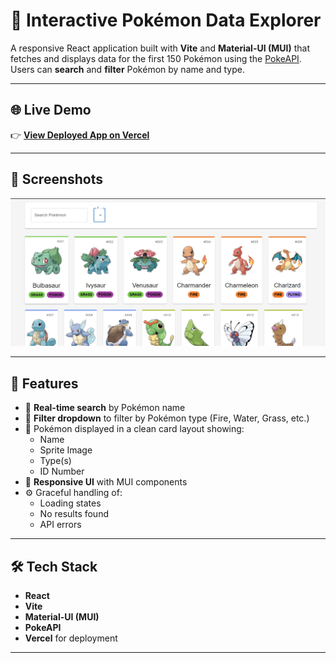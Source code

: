 # 🧩 Interactive Pokémon Data Explorer

A responsive React application built with **Vite** and **Material-UI (MUI)** that fetches and displays data for the first 150 Pokémon using the [PokeAPI](https://pokeapi.co/). Users can **search** and **filter** Pokémon by name and type.

---

## 🌐 Live Demo

👉 **[View Deployed App on Vercel](https://pokemon-explorer-alpha.vercel.app/)**

---

## 📸 Screenshots

![App Screenshot](public/image.png)

---

## 🚀 Features

- 🔎 **Real-time search** by Pokémon name
- 🧪 **Filter dropdown** to filter by Pokémon type (Fire, Water, Grass, etc.)
- 📄 Pokémon displayed in a clean card layout showing:
  - Name
  - Sprite Image
  - Type(s)
  - ID Number
- 📱 **Responsive UI** with MUI components
- ⚙️ Graceful handling of:
  - Loading states
  - No results found
  - API errors

---

## 🛠️ Tech Stack

- **React**
- **Vite**
- **Material-UI (MUI)**
- **PokeAPI**
- **Vercel** for deployment

---
